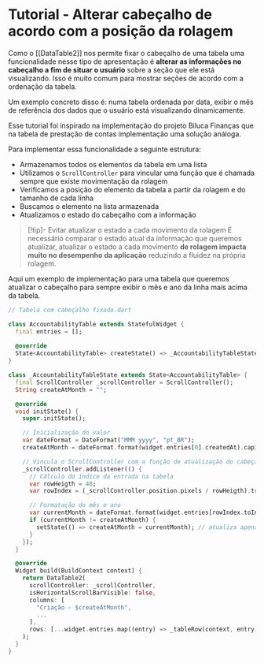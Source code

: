 # Tutorial - Alterar cabeçalho de acordo com a posição da rolagem

Como o [[DataTable2]] nos permite fixar o cabeçalho de uma tabela uma funcionalidade nesse tipo de apresentação é **alterar as informações no cabeçalho a fim de situar o usuário** sobre a seção que ele está visualizando. Isso é muito comum para mostrar seções de acordo com a ordenação da tabela.

Um exemplo concreto disso é: numa tabela ordenada por data, exibir o mês de referência dos dados que o usuário está visualizando dinamicamente.

Esse tutorial foi inspirado na implementação do projeto Biluca Finanças que na tabela de prestação de contas implementação uma solução análoga.

Para implementar essa funcionalidade a seguinte estrutura:
- Armazenamos todos os elementos da tabela em uma lista
- Utilizamos o `ScrollController` para vincular uma função que é chamada sempre que existe movimentação da rolagem
- Verificamos a posição do elemento da tabela a partir da rolagem e do tamanho de cada linha
- Buscamos o elemento na lista armazenada
- Atualizamos o estado do cabeçalho com a informação

> [!tip]- Evitar atualizar o estado a cada movimento da rolagem
> É necessário comparar o estado atual da informação que queremos atualizar, atualizar o estado a cada movimento **de rolagem impacta muito no desempenho da aplicação** reduzindo a fluidez na própria rolagem.

Aqui um exemplo de implementação para uma tabela que queremos atualizar o cabeçalho para sempre exibir o mês e ano da linha mais acima da tabela.

```dart
// Tabela com cabeçalho fixado.dart

class AccountabilityTable extends StatefulWidget {
  final entries = [];
	
  @override
  State<AccountabilityTable> createState() => _AccountabilityTableState();
}

class _AccountabilityTableState extends State<AccountabilityTable> {
  final ScrollController _scrollController = ScrollController();
  String createAtMonth = "";

  @override
  void initState() {
    super.initState();

	// Inicialização do valor
    var dateFormat = DateFormat("MMM yyyy", "pt_BR");
    createAtMonth = dateFormat.format(widget.entries[0].createdAt).capitalize();

	// Vincula o ScrollController com a função de atualização do cabeçalho
    _scrollController.addListener(() {
	  // Cálculo do índice da entrada na tabela
	  var rowHeigth = 48;
      var rowIndex = (_scrollController.position.pixels / rowHeigth).truncate();

	  // Formatação do mês e ano
      var currentMonth = dateFormat.format(widget.entries[rowIndex.toInt()].createdAt).capitalize();
      if (currentMonth != createAtMonth) {
        setState(() => createAtMonth = currentMonth); // atualiza apenas se alterou
      }
    });
  }

  @override
  Widget build(BuildContext context) {
    return DataTable2(
      scrollController: _scrollController,
      isHorizontalScrollBarVisible: false,
      columns: [
        "Criação - $createAtMonth",
        ...
	  ],
      rows: [...widget.entries.map((entry) => _tableRow(context, entry))],
    );
  }
}
```

